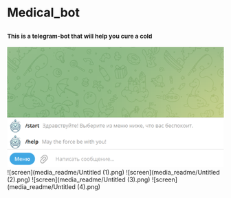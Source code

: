 # Medical_bot
### <sub>This is a telegram-bot that will help you cure a cold


![screen](media_readme/Untitled.png)
![screen](media_readme/Untitled (1).png)
![screen](media_readme/Untitled (2).png)
![screen](media_readme/Untitled (3).png)
![screen](media_readme/Untitled (4).png)

